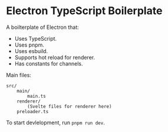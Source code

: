 # Electron TypeScript Boilerplate

A boilterplate of Electron that:

- Uses TypeScript.
- Uses pnpm.
- Uses esbuild.
- Supports hot reload for renderer.
- Has constants for channels.

Main files:

```
src/
    main/
        main.ts
    renderer/
        (Svelte files for renderer here)
    preloader.ts
```

To start devlelopment, run `pnpm run dev`.
